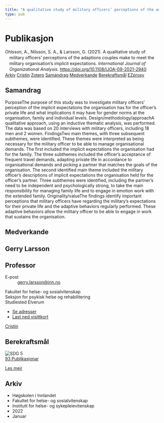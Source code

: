 ```yaml
---
title: "A qualitative study of military officers’ perceptions of the adaptions couples make to meet the military organisation’s implicit expectations"
type: pub
---
```

<h1>Publikasjon</h1>
<article id="csl-bib-container-QWXRCEZE" class="csl-bib-container">
  <div class="csl-bib-body" style="line-height: 1.35; padding-left: 1em; text-indent:-1em;">
  <div class="csl-entry">Ohlsson, A., Nilsson, S. A., &amp; Larsson, G. (2021). A qualitative study of military officers&#x2019; perceptions of the adaptions couples make to meet the military organisation&#x2019;s implicit expectations. <i>International Journal of Organizational Analysis</i>. <a href="https://doi.org/10.1108/IJOA-09-2021-2940">https://doi.org/10.1108/IJOA-09-2021-2940</a></div>
</div>
  <div class="csl-bib-buttons">
    <a href="#taxonomy-article-QWXRCEZE" class="csl-bib-button">Arkiv</a>
    <a href="https://app.cristin.no/results/show.jsf?id=1983500" alt="Cristin URL" class="csl-bib-button">Cristin</a>
    <a href="http://zotero.org/groups/5022929/items/QWXRCEZE" alt="Zotero URL" class="csl-bib-button">Zotero</a>
    <a href="#abstract-article-QWXRCEZE" class="csl-bib-button">Samandrag</a>
    <a href="#contributors-article-QWXRCEZE" class="csl-bib-button">Medverkande</a>
    <a href="#sdg-article-QWXRCEZE" class="csl-bib-button">Berekraftsmål</a>
    <a href="http://ezproxy.inn.no/login?url=https://doi.org/10.1108/IJOA-09-2021-2940" class="csl-bib-button">EZproxy</a>
  </div>
  <div id="csl-bib-meta-container-QWXRCEZE"></div>
</article>
<div id="csl-bib-meta-QWXRCEZE" class="csl-bib-meta">
  <article id="abstract-article-QWXRCEZE" class="abstract-article">
    <h1>Samandrag</h1>
    PurposeThe purpose of this study was to investigate military officers’ perception of the implicit expectations the organisation has for the officer’s private life and what implications it may have for gender norms at the organisation, family and individual levels. Design/methodology/approachA qualitative approach, using an inductive thematic analysis, was performed. The data was based on 20 interviews with military officers, including 18 men and 2 women. FindingsTwo main themes, with three subsequent subthemes, were identified. These themes were interpreted as being necessary for the military officer to be able to manage organisational demands. The first included the implicit expectations the organisation had for the family. The three subthemes included the officer’s acceptance of frequent travel demands, adapting private life in accordance to organisational demands and picking a partner that matches the goals of the organisation. The second identified main theme included the military officer’s descriptions of implicit expectations the organisation held for the officer’s partner. Three subthemes were identified, including the partner’s need to be independent and psychologically strong, to take the main responsibility for managing family life and to engage in emotion work with the extended family. Originality/valueThe findings identify important perceptions that military officers have regarding the military’s expectations for their private life and the adaptive behaviors regularly performed. These adaptive behaviors allow the military officer to be able to engage in work that sustains the organisation.
  </article>
  <article id="contributors-article-QWXRCEZE" class="contributors-article">
    <h1>Medverkande</h1>
    <div class="personas">
<div class="vrtx-hinn-person-card">
<div class="photo">
<i class="lar la-user-circle missing-person"></i>
</div>
<div class="info">
<hgroup><h1>Gerry Larsson</h1>
<h2>Professor</h2>
</hgroup><dl>
<dt>E-post</dt>
<dd>
<a href="mailto:gerry.larsson@inn.no">gerry.larsson@inn.no</a>
</dd>
</dl>
<p>
Fakultet for helse- og sosialvitenskap<br>
Seksjon for psykisk helse og rehabilitering<br>
Studiested Elverum
</p>
<ul class="vrtx-hinn-links">
<li><a href="https://www.inn.no/finn-en-ansatt/gerry-larsson.html#vrtx-hinn-addresses">Se adresser</a></li>
<li><a href="https://www.inn.no/finn-en-ansatt/gerry-larsson.html?vrtx=vcf">Last ned visittkort</a></li>
</ul>
</div>
</div>
<a href="https://app.cristin.no/persons/show.jsf?id=50941" alt="Cristin URL" class="personas-cristin">Cristin</a>
</div>
  </article>
  <article id="sdg-article-QWXRCEZE" class="sdg-article">
    <h1>Berekraftsmål</h1>
    <div class="sdg-container"><div id="sdg5" class="sdg">
<img src="{{< params subfolder >}}images/sdg/sdg05_no.png" class="image" alt="SDG 5">
<div class="sdg-overlay">
<a href="{{< params subfolder >}}no/archive/?sdg=5#archive" class="sdg-publication-count"><span>93</span> Publikasjonar</a>
<p><a href="https://www.fn.no/om-fn/fns-baerekraftsmaal/likestilling-mellom-kjoennene?lang=nno-NO" class="sdg-read-more">Les meir</a></p>
</div>
</div></div>
  </article>
  <article id="taxonomy-article-QWXRCEZE" class="taxonomy-article">
    <h1>Arkiv</h1>
    <ul>
      <li>Høgskolen i Innlandet</li>
      <li>Fakultet for helse- og sosialvitenskap</li>
      <li>Institutt for helse- og sykepleievitenskap</li>
      <li>2022</li>
      <li>Januar</li>
    </ul>
  </article>
</div>
